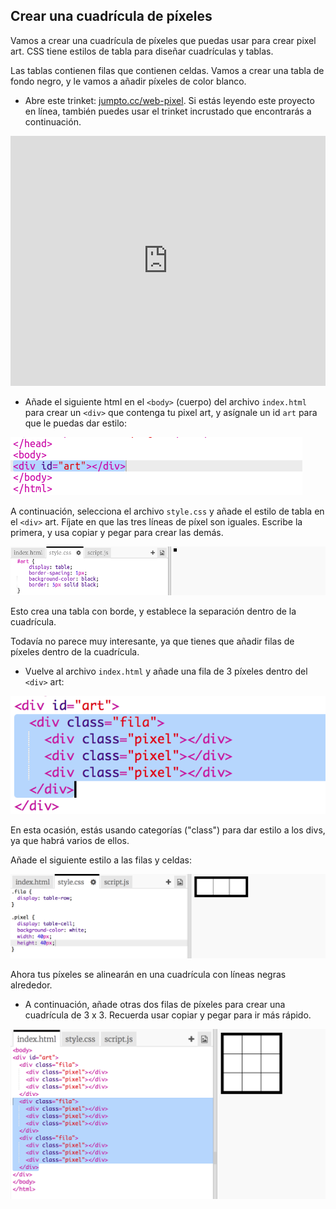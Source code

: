 ## Crear una cuadrícula de píxeles

Vamos a crear una cuadrícula de píxeles que puedas usar para crear pixel art. CSS tiene estilos de tabla para diseñar cuadrículas y tablas. 

Las tablas contienen filas que contienen celdas. Vamos a crear una tabla de fondo negro, y le vamos a añadir píxeles de color blanco. 

+ Abre este trinket: <a href="http://jumpto.cc/web-pixel" target="_blank">jumpto.cc/web-pixel</a>. Si estás leyendo este proyecto en línea, también puedes usar el trinket incrustado que encontrarás a continuación. 

<div class="trinket">
  <iframe src="https://trinket.io/embed/html/705f264f59" width="100%" height="400" frameborder="0" marginwidth="0" marginheight="0" allowfullscreen>
  </iframe>
</div>

+ Añade el siguiente html en el `<body>` (cuerpo) del archivo `index.html` para crear un `<div>` que contenga tu pixel art, y asígnale un id `art` para que le puedas dar estilo:

![screenshot](images/pixel-art-art.png)

  A continuación, selecciona el archivo `style.css` y añade el estilo de tabla en el `<div>` art. Fíjate en que las tres líneas de píxel  son iguales. Escribe la primera, y usa copiar y pegar para crear las demás. 

![screenshot](images/pixel-art-style.png)

  Esto crea una tabla con borde, y establece la separación dentro de la cuadrícula. 

  Todavía no parece muy interesante, ya que tienes que añadir filas de píxeles dentro de la cuadrícula. 

 + Vuelve al archivo `index.html` y añade una fila de 3 píxeles dentro del `<div>` art:

![screenshot](images/pixel-art-row.png)

  En esta ocasión, estás usando categorías ("class") para dar estilo a los divs, ya que habrá varios de ellos. 

  Añade el siguiente estilo a las filas y celdas:

![screenshot](images/pixel-art-row-style.png)

  Ahora tus píxeles se alinearán en una cuadrícula con líneas negras alrededor. 

 + A continuación, añade otras dos filas de píxeles para crear una cuadrícula de 3 x 3. Recuerda usar copiar y pegar para ir más rápido. 

![screenshot](images/pixel-art-grid-3.png)
